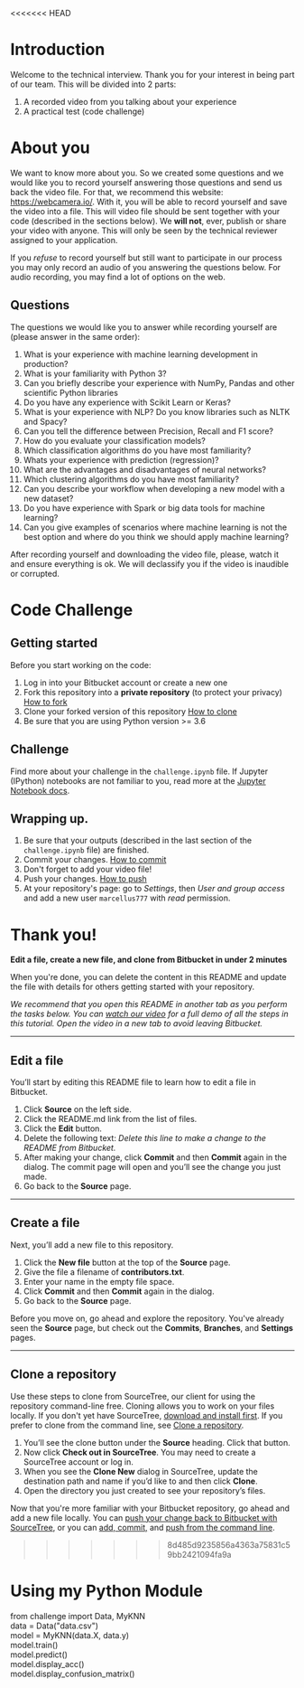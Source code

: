 <<<<<<< HEAD
# Introduction
Welcome to the technical interview. Thank you for your interest in being part of our team. This will be divided into 2 parts:

1. A recorded video from you talking about your experience
2. A practical test (code challenge)

# About you
We want to know more about you. So we created some questions and we would like you to record yourself answering those questions and send us back the video file. For that, we recommend this website: https://webcamera.io/. With it, you will be able to record yourself and save the video into a file. This will video file should be sent together with your code (described in the sections below). We **will not**, ever, publish or share your video with anyone. This will only be seen by the technical reviewer assigned to your application.

If you *refuse* to record yourself but still want to participate in our process you may only record an audio of you answering the questions below. For audio recording, you may find a lot of options on the web.

## Questions
The questions we would like you to answer while recording yourself are (please answer in the same order):

1. What is your experience with machine learning development in production?
2. What is your familiarity with Python 3?
3. Can you briefly describe your experience with NumPy, Pandas and other scientific Python libraries
4. Do you have any experience with Scikit Learn or Keras?
5. What is your experience with NLP? Do you know libraries such as NLTK and Spacy?
6. Can you tell the difference between Precision, Recall and F1 score?
7. How do you evaluate your classification models?
8. Which classification algorithms do you have most familiarity?
9. Whats your experience with prediction (regression)?
10. What are the advantages and disadvantages of neural networks?
11. Which clustering algorithms do you have most familiarity?
12. Can you describe your workflow when developing a new model with a new dataset?
13. Do you have experience with Spark or big data tools for machine learning?
14. Can you give examples of scenarios where machine learning is not the best option and where do you think we should apply machine learning?

After recording yourself and downloading the video file, please, watch it and ensure everything is ok. We will declassify you if the video is inaudible or corrupted.

# Code Challenge

## Getting started
Before you start working on the code:

1. Log in into your Bitbucket account or create a new one
2. Fork this repository into a **private repository** (to protect your privacy) [How to fork](https://confluence.atlassian.com/bitbucket/forking-a-repository-221449527.html)
3. Clone your forked version of this repository [How to clone](https://confluence.atlassian.com/bitbucket/clone-a-repository-223217891.html)
4. Be sure that you are using Python version >= 3.6

## Challenge
Find more about your challenge in the `challenge.ipynb` file. If Jupyter (IPython) notebooks are not familiar to you, read more at the [Jupyter Notebook docs](https://jupyter-notebook.readthedocs.io/en/stable/).

## Wrapping up.
1. Be sure that your outputs (described in the last section of the `challenge.ipynb` file) are finished.
2. Commit your changes. [How to commit](https://confluence.atlassian.com/get-started-with-bitbucket/push-code-to-bitbucket-861185309.html)
3. Don't forget to add your video file!
4. Push your changes. [How to push](https://confluence.atlassian.com/get-started-with-bitbucket/push-code-to-bitbucket-861185309.html)
5. At your repository's page: go to _Settings_, then _User and group access_ and add a new user `marcellus777` with _read_ permission.

Thank you!
=======
**Edit a file, create a new file, and clone from Bitbucket in under 2 minutes**

When you're done, you can delete the content in this README and update the file with details for others getting started with your repository.

*We recommend that you open this README in another tab as you perform the tasks below. You can [watch our video](https://youtu.be/0ocf7u76WSo) for a full demo of all the steps in this tutorial. Open the video in a new tab to avoid leaving Bitbucket.*

---

## Edit a file

You’ll start by editing this README file to learn how to edit a file in Bitbucket.

1. Click **Source** on the left side.
2. Click the README.md link from the list of files.
3. Click the **Edit** button.
4. Delete the following text: *Delete this line to make a change to the README from Bitbucket.*
5. After making your change, click **Commit** and then **Commit** again in the dialog. The commit page will open and you’ll see the change you just made.
6. Go back to the **Source** page.

---

## Create a file

Next, you’ll add a new file to this repository.

1. Click the **New file** button at the top of the **Source** page.
2. Give the file a filename of **contributors.txt**.
3. Enter your name in the empty file space.
4. Click **Commit** and then **Commit** again in the dialog.
5. Go back to the **Source** page.

Before you move on, go ahead and explore the repository. You've already seen the **Source** page, but check out the **Commits**, **Branches**, and **Settings** pages.

---

## Clone a repository

Use these steps to clone from SourceTree, our client for using the repository command-line free. Cloning allows you to work on your files locally. If you don't yet have SourceTree, [download and install first](https://www.sourcetreeapp.com/). If you prefer to clone from the command line, see [Clone a repository](https://confluence.atlassian.com/x/4whODQ).

1. You’ll see the clone button under the **Source** heading. Click that button.
2. Now click **Check out in SourceTree**. You may need to create a SourceTree account or log in.
3. When you see the **Clone New** dialog in SourceTree, update the destination path and name if you’d like to and then click **Clone**.
4. Open the directory you just created to see your repository’s files.

Now that you're more familiar with your Bitbucket repository, go ahead and add a new file locally. You can [push your change back to Bitbucket with SourceTree](https://confluence.atlassian.com/x/iqyBMg), or you can [add, commit,](https://confluence.atlassian.com/x/8QhODQ) and [push from the command line](https://confluence.atlassian.com/x/NQ0zDQ).
>>>>>>> 8d485d9235856a4363a75831c59bb2421094fa9a


# Using my Python Module

from challenge import Data, MyKNN  
data = Data("data.csv")  
model = MyKNN(data.X, data.y)  
model.train()  
model.predict()  
model.display_acc()  
model.display_confusion_matrix()  
